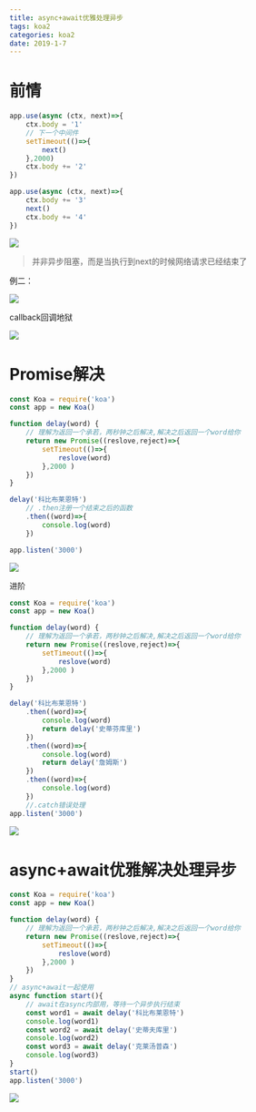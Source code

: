 ```yaml
---
title: async+await优雅处理异步 
tags: koa2
categories: koa2
date: 2019-1-7
---
```


# 前情

```js
app.use(async (ctx, next)=>{
    ctx.body = '1'
    // 下一个中间件
    setTimeout(()=>{
        next()
    },2000)
    ctx.body += '2'
})

app.use(async (ctx, next)=>{
    ctx.body += '3'
    next()
    ctx.body += '4'
})
```

<!--more-->

![](/mdImg/koa5.png)

> 并非异步阻塞，而是当执行到next的时候网络请求已经结束了

例二：

![](/mdImg/koa6.png)

callback回调地狱

![](/mdImg/koa7.png)

# Promise解决

```js
const Koa = require('koa')
const app = new Koa()

function delay(word) {
    // 理解为返回一个承若，两秒钟之后解决,解决之后返回一个word给你
    return new Promise((reslove,reject)=>{
        setTimeout(()=>{
            reslove(word)
        },2000 )
    })
}

delay('科比布莱恩特')
	// .then注册一个结束之后的函数 
    .then((word)=>{
        console.log(word)
    })

app.listen('3000')
```

![](/mdImg/koa8.png)

进阶

```js
const Koa = require('koa')
const app = new Koa()

function delay(word) {
    // 理解为返回一个承若，两秒钟之后解决,解决之后返回一个word给你
    return new Promise((reslove,reject)=>{
        setTimeout(()=>{
            reslove(word)
        },2000 )
    })
}

delay('科比布莱恩特')
    .then((word)=>{
        console.log(word)
        return delay('史蒂芬库里')
    })
    .then((word)=>{
        console.log(word)
        return delay('詹姆斯')
    })
    .then((word)=>{
        console.log(word)
    })
	//.catch错误处理 
app.listen('3000')
```

![](/mdImg/koa9.png)

# async+await优雅解决处理异步

```js
const Koa = require('koa')
const app = new Koa()

function delay(word) {
    // 理解为返回一个承若，两秒钟之后解决,解决之后返回一个word给你
    return new Promise((reslove,reject)=>{
        setTimeout(()=>{
            reslove(word)
        },2000 )
    })
}
// async+await一起使用
async function start(){
    // await在async内部用，等待一个异步执行结束
    const word1 = await delay('科比布莱恩特')
    console.log(word1)
    const word2 = await delay('史蒂夫库里')
    console.log(word2)
    const word3 = await delay('克莱汤普森')
    console.log(word3)
}
start()
app.listen('3000')
```

![](/mdImg/koa10.png)